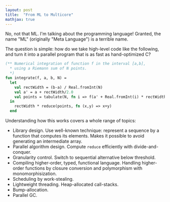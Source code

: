 ```yaml
---
layout: post
title:  "From ML to Multicore"
mathjax: true
---
```


No, not that ML. I'm talking about the programming language! Granted, the
name "ML" (originally "Meta Language") is a terrible name.

The question is simple: how do we take high-level code like the following,
and turn it into a parallel program that is as fast as hand-optimized
C?

```sml
(** Numerical integration of function f in the interval [a,b],
  * using a Riemann sum of N points.
  *)
fun integrate(f, a, b, N) =
  let
    val rectWidth = (b-a) / Real.fromInt(N)
    val a' = a + rectWidth/2.0
    val points = tabulate(N, fn i => f(a' + Real.fromInt(i) * rectWidth))
  in
    rectWidth * reduce(points, fn (x,y) => x+y)
  end
```

Understanding how this works covers a whole range of topics:
* Library design. Use well-known technique: represent a sequence by a function
that computes its elements. Makes it possible to avoid generating an
intermediate array.
* Parallel algorithm design. Compute `reduce` efficiently
with divide-and-conquer.
* Granularity control. Switch to sequential alternative below threshold.
* Compiling higher-order, typed, functional language. Handling higher-order
functions by closure conversion and polymorphism with monomorphisization.
* Scheduling by work-stealing.
* Lightweight threading. Heap-allocated call-stacks.
* Bump-allocation.
* Parallel GC.
